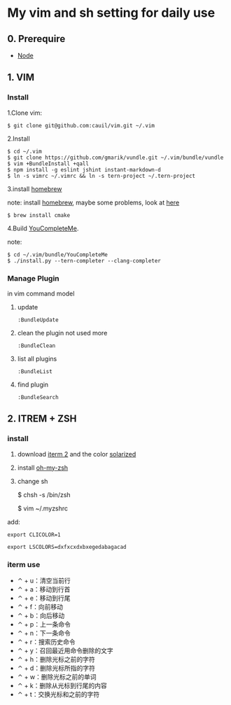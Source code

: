 # My vim and sh setting for daily use

## 0. Prerequire

+    [Node](https://nodejs.org/en/)

## 1. VIM
### Install

1.Clone vim:

    $ git clone git@github.com:cauil/vim.git ~/.vim

2.Install

    $ cd ~/.vim
    $ git clone https://github.com/gmarik/vundle.git ~/.vim/bundle/vundle
    $ vim +BundleInstall +qall
    $ npm install -g eslint jshint instant-markdown-d
    $ ln -s vimrc ~/.vimrc && ln -s tern-project ~/.tern-project

3.install [homebrew](http://brew.sh/)

note: install [homebrew](http://brew.sh/), maybe some problems, look at [here](https://segmentfault.com/a/1190000003817086)

    $ brew install cmake

4.Build [YouCompleteMe](https://github.com/Valloric/YouCompleteMe#installation).

note: 

    $ cd ~/.vim/bundle/YouCompleteMe
    $ ./install.py --tern-completer --clang-completer

### Manage Plugin

in vim command model

1. update

    `:BundleUpdate`
2. clean the plugin not used more

    `:BundleClean`
3. list all plugins

    `:BundleList`
4. find plugin

    `:BundleSearch`

## 2. ITREM + ZSH

### install

1. download [iterm 2](http://www.iterm2.com/) and the color [solarized](http://ethanschoonover.com/solarized)

2. install [oh-my-zsh](http://ohmyz.sh)

3. change sh

    $ chsh -s /bin/zsh

    $ vim ~/.myzshrc

add:

`export CLICOLOR=1`

`export LSCOLORS=dxfxcxdxbxegedabagacad`

### iterm use

* ⌃ + u：清空当前行
* ⌃ + a：移动到行首
* ⌃ + e：移动到行尾
* ⌃ + f：向前移动
* ⌃ + b：向后移动
* ⌃ + p：上一条命令
* ⌃ + n：下一条命令
* ⌃ + r：搜索历史命令
* ⌃ + y：召回最近用命令删除的文字
* ⌃ + h：删除光标之前的字符
* ⌃ + d：删除光标所指的字符
* ⌃ + w：删除光标之前的单词
* ⌃ + k：删除从光标到行尾的内容
* ⌃ + t：交换光标和之前的字符
